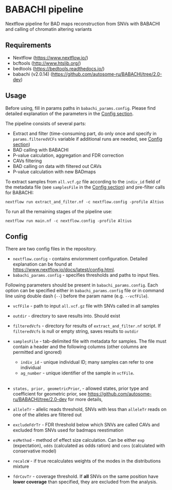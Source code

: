 # BABACHI pipeline

Nextflow pipeline for BAD maps reconstruction from SNVs with BABACHI and calling of chromatin altering variants

## Requirements
- Nextflow (https://www.nextflow.io/)
- bcftools (http://www.htslib.org/)
- bedtools (https://bedtools.readthedocs.io/)
- babachi (v2.0.14) (https://github.com/autosome-ru/BABACHI/tree/2.0-dev)



## Usage
Before using, fill in params paths in ```babachi_params.config```. Please find detailed explanation of the parameters in the [Config section](#config).

The pipeline consists of several parts:
- Extract and filter (time-consuming part, do only once and specify in ```params.filteredVCFs``` variable if additional runs are needed, see [Config section](#config))
- BAD calling with BABACHI
- P-value calculation, aggregation and FDR correction
- CAVs filtering
- BAD calling on data with filtered out CAVs
- P-value calculation with new BADmaps

To extract samples from ```all.vcf.gz``` file according to the ```indiv_id``` field of the metadata file (see ```samplesFile``` in the [Config section](#config)) and pre-filter calls for BABACHI:
```
nextflow run extract_and_filter.nf -c nextflow.config -profile Altius
```

To run all the remaining stages of the pipeline use:
```
nextflow run main.nf -c nextflow.config -profile Altius
```

## Config
There are two config files in the repository.
- ```nextflow.config``` - contains enviornment configuration. Detailed explanation can be found at https://www.nextflow.io/docs/latest/config.html. 
- ```babachi_params.config``` - specifies thresholds and paths to input files.

Following parameters should be present in ```babachi_params.config```. Each option can be specified either in ```babachi_params.config``` file or in command line using double dash (```--```) before the param name (e.g. ```--vcfFile```).
- ```vcfFile``` - path to input ```all.vcf.gz``` file with SNVs called in all samples

- ```outdir``` - directory to save results into. Should exist

- ```filteredVcfs``` - directory for results of ```extract_and_filter.nf``` script. If ```filteredVcfs``` is null or empty string, saves results to ```outdir```

- ```samplesFile``` - tab-delimited file with metadata for samples. The file must contain a header and the following columns (other columns are permitted and ignored)
    - ```indiv_id``` - unique individual ID; many samples can refer to one individual
    - ```ag_number``` - unique identifier of the sample in ```vcfFile```.<br><br>

- ```states, prior, geometricPrior```,  - allowed states, prior type and coefficient for geometric prior, see https://github.com/autosome-ru/BABACHI/tree/2.0-dev for more details,
- ```alleleTr``` - allelic reads threshold, SNVs with less than ```alleleTr``` reads on one of the alleles are filtered out
- ```excludeFdrTr``` - FDR threshold below which SNVs are called CAVs and excluded from SNVs used for badmaps reestimation
- ```esMethod``` - method of effect size calculation. Can be either ```exp``` (expectation), ```odds``` (calculated as odds ration) and ```cons``` (calculated with conservative model)
- ```recalcW``` - if true recalculates weights of the modes in the distributions mixture
- ```fdrCovTr``` - coverage threshold. If <b>all</b> SNVs on the same position have <b>lower coverage</b> than specified, they are excluded from the analysis.